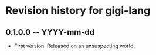 # Revision history for gigi-lang

## 0.1.0.0 -- YYYY-mm-dd

* First version. Released on an unsuspecting world.

